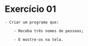 # Exercício 01

    - Criar um programa que:
        
        - Receba três nomes de pessoas;
        
        - E mostre-os na tela.